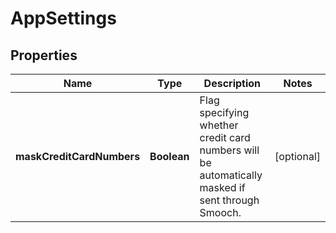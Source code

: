
# AppSettings

## Properties
Name | Type | Description | Notes
------------ | ------------- | ------------- | -------------
**maskCreditCardNumbers** | **Boolean** | Flag specifying whether credit card numbers will be automatically masked if sent through Smooch. |  [optional]



